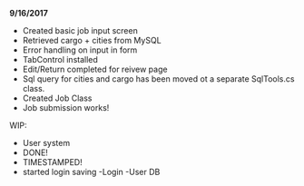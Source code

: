 **9/16/2017**

- Created basic job input screen
- Retrieved cargo + cities from MySQL
- Error handling on input in form
- TabControl installed
- Edit/Return completed for reivew page
- Sql query for cities and cargo has been moved ot a separate SqlTools.cs class.
- Created Job Class
- Job submission works!

WIP:

- User system
 - DONE!
 - TIMESTAMPED!
 - started login saving
 -Login
 -User DB
 



